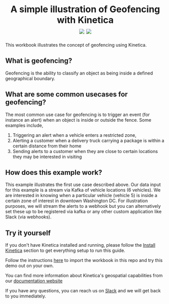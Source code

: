 <h1 align = "center">
A simple illustration of Geofencing with Kinetica
<br>
<img src="https://img.shields.io/badge/tested-%3E=v7.7.2-green"></img>  <img src="https://img.shields.io/badge/time-15 mins-blue"></img>
</h1>
This workbook illustrates the concept of geofencing using Kinetica.

## What is geofencing?
Geofencing is the ability to classify an object as being inside a defined geographical boundary. 

## What are some common usecases for geofencing?
The most common use case for geofencing is to trigger an event (for instance an alert) when an object is inside or outside the fence. Some examples include,

1. Triggering an alert when a vehicle enters a restricted zone,
2. Alerting a customer when a delivery truck carrying a package is within a certain distance from their home
3. Sending alerts to a customer when they are close to certain locations they may be interested in visiting

## How does this example work?
This example illustrates the first use case described above. Our data input for this example is a stream via Kafka of vehicle locations (6 vehicles). We are interested in knowing when a particular vehicle (vehicle 5) is inside a certain zone of interest in downtown Washington DC. For illustration purposes, we will stream the alerts to a webhook but you can alternatively set these up to be registered via kafka or any other custom application like Slack (via webhooks).

## Try it yourself
If you don't have Kinetica installed and running, please follow the [Install Kinetica](https://github.com/kineticadb/examples#install-kinetica) section to get everything setup to run this guide.

Follow the instructions [here](https://github.com/kineticadb/examples#how-to-run-these-examples) to import the workbook in this repo and try this demo out on your own.

You can find more information about Kinetica's geospatial capabilities from our [documentation website](https://docs.kinetica.com/7.1/location_intelligence/)

If you have any questions, you can reach us on [Slack](https://join.slack.com/t/kinetica-community/shared_invite/zt-1bt9x3mvr-uMKrXlSDXfy3oU~sKi84qg) and we will get back to you immediately.
